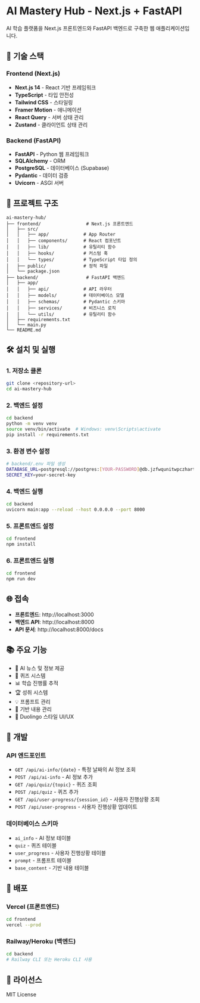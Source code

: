 # AI Mastery Hub - Next.js + FastAPI

AI 학습 플랫폼을 Next.js 프론트엔드와 FastAPI 백엔드로 구축한 웹 애플리케이션입니다.

## 🚀 기술 스택

### Frontend (Next.js)
- **Next.js 14** - React 기반 프레임워크
- **TypeScript** - 타입 안전성
- **Tailwind CSS** - 스타일링
- **Framer Motion** - 애니메이션
- **React Query** - 서버 상태 관리
- **Zustand** - 클라이언트 상태 관리

### Backend (FastAPI)
- **FastAPI** - Python 웹 프레임워크
- **SQLAlchemy** - ORM
- **PostgreSQL** - 데이터베이스 (Supabase)
- **Pydantic** - 데이터 검증
- **Uvicorn** - ASGI 서버

## 📁 프로젝트 구조

```
ai-mastery-hub/
├── frontend/                 # Next.js 프론트엔드
│   ├── src/
│   │   ├── app/             # App Router
│   │   ├── components/      # React 컴포넌트
│   │   ├── lib/             # 유틸리티 함수
│   │   ├── hooks/           # 커스텀 훅
│   │   └── types/           # TypeScript 타입 정의
│   ├── public/              # 정적 파일
│   └── package.json
├── backend/                  # FastAPI 백엔드
│   ├── app/
│   │   ├── api/             # API 라우터
│   │   ├── models/          # 데이터베이스 모델
│   │   ├── schemas/         # Pydantic 스키마
│   │   ├── services/        # 비즈니스 로직
│   │   └── utils/           # 유틸리티 함수
│   ├── requirements.txt
│   └── main.py
└── README.md
```

## 🛠️ 설치 및 실행

### 1. 저장소 클론
```bash
git clone <repository-url>
cd ai-mastery-hub
```

### 2. 백엔드 설정
```bash
cd backend
python -m venv venv
source venv/bin/activate  # Windows: venv\Scripts\activate
pip install -r requirements.txt
```

### 3. 환경 변수 설정
```bash
# backend/.env 파일 생성
DATABASE_URL=postgresql://postgres:[YOUR-PASSWORD]@db.jzfwqunitwpczhartwdh.supabase.co:5432/postgres
SECRET_KEY=your-secret-key
```

### 4. 백엔드 실행
```bash
cd backend
uvicorn main:app --reload --host 0.0.0.0 --port 8000
```

### 5. 프론트엔드 설정
```bash
cd frontend
npm install
```

### 6. 프론트엔드 실행
```bash
cd frontend
npm run dev
```

## 🌐 접속

- **프론트엔드**: http://localhost:3000
- **백엔드 API**: http://localhost:8000
- **API 문서**: http://localhost:8000/docs

## 📚 주요 기능

- 🤖 AI 뉴스 및 정보 제공
- 📝 퀴즈 시스템
- 📊 학습 진행률 추적
- 🏆 성취 시스템
- 💡 프롬프트 관리
- 📖 기반 내용 관리
- 🎨 Duolingo 스타일 UI/UX

## 🔧 개발

### API 엔드포인트

- `GET /api/ai-info/{date}` - 특정 날짜의 AI 정보 조회
- `POST /api/ai-info` - AI 정보 추가
- `GET /api/quiz/{topic}` - 퀴즈 조회
- `POST /api/quiz` - 퀴즈 추가
- `GET /api/user-progress/{session_id}` - 사용자 진행상황 조회
- `POST /api/user-progress` - 사용자 진행상황 업데이트

### 데이터베이스 스키마

- `ai_info` - AI 정보 테이블
- `quiz` - 퀴즈 테이블
- `user_progress` - 사용자 진행상황 테이블
- `prompt` - 프롬프트 테이블
- `base_content` - 기반 내용 테이블

## 🚀 배포

### Vercel (프론트엔드)
```bash
cd frontend
vercel --prod
```

### Railway/Heroku (백엔드)
```bash
cd backend
# Railway CLI 또는 Heroku CLI 사용
```

## 📝 라이선스

MIT License 